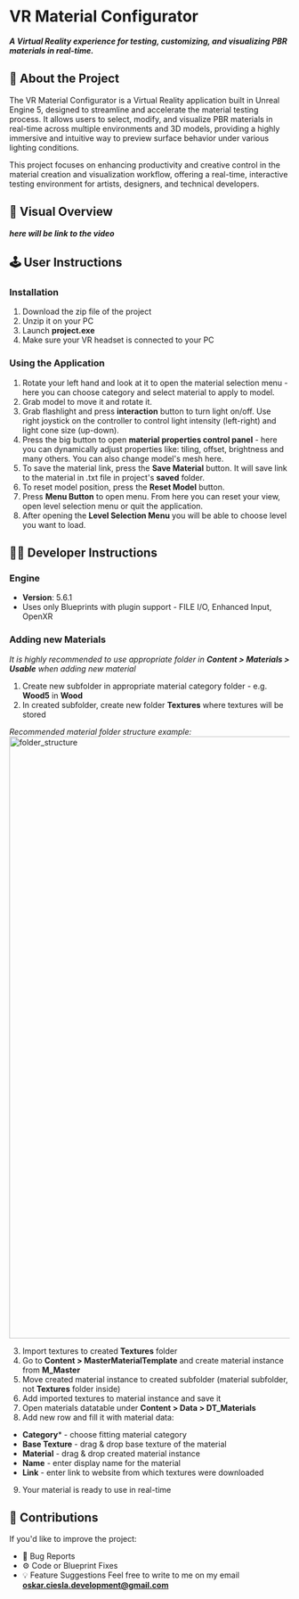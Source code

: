 # VR Material Configurator

**_A Virtual Reality experience for testing, customizing, and visualizing PBR materials in real-time._**

## 🧠 About the Project

The VR Material Configurator is a Virtual Reality application built in Unreal Engine 5, designed to streamline and accelerate the material testing process. It allows users to select, modify, and visualize PBR materials in real-time across multiple environments and 3D models, providing a highly immersive and intuitive way to preview surface behavior under various lighting conditions.

This project focuses on enhancing productivity and creative control in the material creation and visualization workflow, offering a real-time, interactive testing environment for artists, designers, and technical developers.

## 🎥 Visual Overview

***here will be link to the video***

## 🕹️ User Instructions

### Installation
1. Download the zip file of the project
2. Unzip it on your PC
3. Launch **project.exe**
4. Make sure your VR headset is connected to your PC

### Using the Application
1. Rotate your left hand and look at it to open the material selection menu - here you can choose category and select material to apply to model.
2. Grab model to move it and rotate it.
3. Grab flashlight and press **interaction** button to turn light on/off. Use right joystick on the controller to control light intensity (left-right) and light cone size (up-down).
4. Press the big button to open **material properties control panel** - here you can dynamically adjust properties like: tiling, offset, brightness and many others. You can also change model's mesh here.
5. To save the material link, press the **Save Material** button. It will save link to the material in .txt file in project's **saved** folder.
6. To reset model position, press the **Reset Model** button.
7. Press **Menu Button** to open menu. From here you can reset your view, open level selection menu or quit the application.
8. After opening the **Level Selection Menu** you will be able to choose level you want to load.

## 🧑‍💻 Developer Instructions

### Engine
* **Version**: 5.6.1
* Uses only Blueprints with plugin support - FILE I/O, Enhanced Input, OpenXR

### Adding new Materials
_It is highly recommended to use appropriate folder in **Content > Materials > Usable** when adding new material_
1. Create new subfolder in appropriate material category folder - e.g. **Wood5** in **Wood**
2. In created subfolder, create new folder **Textures** where textures will be stored

_Recommended material folder structure example:_
<img width="1920" height="1080" alt="folder_structure" src="https://github.com/user-attachments/assets/6888d148-9b7b-4b2e-a657-0f814ccef354" />

3. Import textures to created **Textures** folder
4. Go to **Content > MasterMaterialTemplate** and create material instance from **M_Master**
5. Move created material instance to created subfolder (material subfolder, not **Textures** folder inside)
6. Add imported textures to material instance and save it
7. Open materials datatable under **Content > Data > DT_Materials**
8. Add new row and fill it with material data:
- **Category*** - choose fitting material category
- **Base Texture** - drag & drop base texture of the material
- **Material** - drag & drop created material instance
- **Name** - enter display name for the material
- **Link** - enter link to website from which textures were downloaded
9. Your material is ready to use in real-time

## 🧩 Contributions
If you'd like to improve the project:
* 🐞 Bug Reports
* ⚙️ Code or Blueprint Fixes
* 💡 Feature Suggestions
Feel free to write to me on my email **oskar.ciesla.development@gmail.com**
